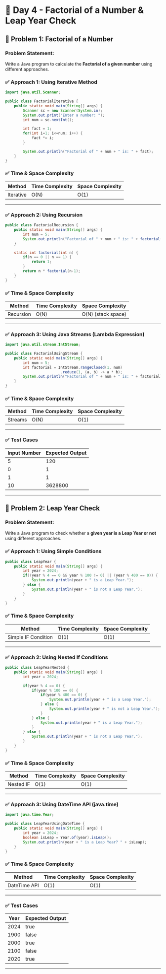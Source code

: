 # 🚀 Day 4 - Factorial of a Number & Leap Year Check

## 📌 Problem 1: Factorial of a Number
### **Problem Statement:**
Write a Java program to calculate the **Factorial of a given number** using different approaches.

### ✅ Approach 1: Using Iterative Method
```java
import java.util.Scanner;

public class FactorialIterative {
    public static void main(String[] args) {
        Scanner sc = new Scanner(System.in);
        System.out.print("Enter a number: ");
        int num = sc.nextInt();

        int fact = 1;
        for(int i=1; i<=num; i++) {
            fact *= i;
        }

        System.out.println("Factorial of " + num + " is: " + fact);
    }
}
```

### ✅ Time & Space Complexity
| Method      | Time Complexity | Space Complexity |
|-------------|----------------|-----------------|
| Iterative   | O(N)            | O(1)            |

---

### ✅ Approach 2: Using Recursion
```java
public class FactorialRecursion {
    public static void main(String[] args) {
        int num = 5;
        System.out.println("Factorial of " + num + " is: " + factorial(num));
    }

    static int factorial(int n) {
        if(n == 0 || n == 1) {
            return 1;
        }
        return n * factorial(n-1);
    }
}
```

### ✅ Time & Space Complexity
| Method      | Time Complexity | Space Complexity |
|-------------|----------------|-----------------|
| Recursion   | O(N)            | O(N) (stack space)|

---

### ✅ Approach 3: Using Java Streams (Lambda Expression)
```java
import java.util.stream.IntStream;

public class FactorialUsingStream {
    public static void main(String[] args) {
        int num = 5;
        int factorial = IntStream.rangeClosed(1, num)
                         .reduce(1, (a, b) -> a * b);
        System.out.println("Factorial of " + num + " is: " + factorial);
    }
}
```

### ✅ Time & Space Complexity
| Method      | Time Complexity | Space Complexity |
|-------------|----------------|-----------------|
| Streams     | O(N)            | O(1)            |

---

### ✅ Test Cases
| Input Number | Expected Output |
|-------------|-----------------|
| 5           | 120               |
| 0           | 1                 |
| 1           | 1                 |
| 10          | 3628800           |

---


## 📌 Problem 2: Leap Year Check
### **Problem Statement:**
Write a Java program to check whether a **given year is a Leap Year or not** using different approaches.

### ✅ Approach 1: Using Simple Conditions
```java
public class LeapYear {
    public static void main(String[] args) {
        int year = 2024;
        if((year % 4 == 0 && year % 100 != 0) || (year % 400 == 0)) {
            System.out.println(year + " is a Leap Year.");
        } else {
            System.out.println(year + " is not a Leap Year.");
        }
    }
}
```

### ✅ Time & Space Complexity
| Method      | Time Complexity | Space Complexity |
|-------------|----------------|-----------------|
| Simple IF Condition | O(1)      | O(1)            |

---

### ✅ Approach 2: Using Nested If Conditions
```java
public class LeapYearNested {
    public static void main(String[] args) {
        int year = 2024;

        if(year % 4 == 0) {
            if(year % 100 == 0) {
                if(year % 400 == 0) {
                    System.out.println(year + " is a Leap Year.");
                } else {
                    System.out.println(year + " is not a Leap Year.");
                }
            } else {
                System.out.println(year + " is a Leap Year.");
            }
        } else {
            System.out.println(year + " is not a Leap Year.");
        }
    }
}
```

### ✅ Time & Space Complexity
| Method      | Time Complexity | Space Complexity |
|-------------|----------------|-----------------|
| Nested IF   | O(1)            | O(1)            |

---

### ✅ Approach 3: Using DateTime API (java.time)
```java
import java.time.Year;

public class LeapYearUsingDateTime {
    public static void main(String[] args) {
        int year = 2024;
        boolean isLeap = Year.of(year).isLeap();
        System.out.println(year + " is a Leap Year? " + isLeap);
    }
}
```

### ✅ Time & Space Complexity
| Method      | Time Complexity | Space Complexity |
|-------------|----------------|-----------------|
| DateTime API| O(1)            | O(1)            |

---

### ✅ Test Cases
| Year  | Expected Output |
|-------|-----------------|
| 2024  | true             |
| 1900  | false            |
| 2000  | true             |
| 2100  | false            |
| 2020  | true             |

---
